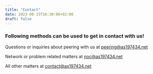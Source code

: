 ```yaml
---
title: "Contact"
date: 2023-08-15T16:30:06+02:00
draft: false
---
```


### Following methods can be used to get in contact with us!


Questions or inquiries about peering with us at
[peering@as197434.net](mailto:peering@as197434.net)

Network or problem related matters at
[noc@as197434.net](mailto:noc@as197434.net)

All other matters at
[contact@as197434.net](mailto:contact@as197434.net)